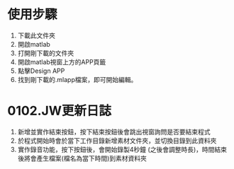 # 使用步驟
1. 下載此文件夾
2. 開啟matlab
3. 打開剛下載的文件夾
4. 開啟matlab視窗上方的APP頁籤
5. 點擊Design APP
6. 找到剛下載的.mlapp檔案，即可開始編輯。

# 0102.JW更新日誌
1. 新增並實作結束按鈕，按下結束按鈕後會跳出視窗詢問是否要結束程式
2. 於程式開始時會於當下工作目錄新增素材文件夾，並切換目錄到此資料夾
3. 實作錄音功能，按下按鈕後，會開始錄製4秒鐘 (之後會調整時長)，時間結束後將會產生檔案(檔名為當下時間)到素材資料夾
